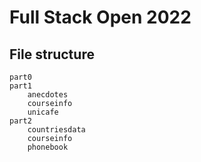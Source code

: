 # Full Stack Open 2022

## File structure

```
part0
part1
    anecdotes
    courseinfo
    unicafe
part2
    countriesdata
    courseinfo
    phonebook